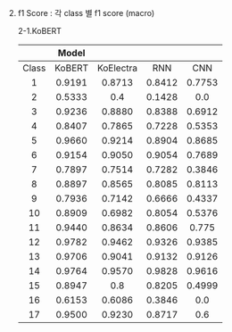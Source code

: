 2. f1 Score : 각 class 별 f1 score (macro)
	
	2-1.KoBERT   
	
	
	||Model|||| 	   
	|:------:|:------:|:------:|:------:|:------:|     
	|Class|KoBERT|KoElectra|RNN|CNN|
	| 1|0.9191|0.8713|0.8412|0.7753|                
	| 2|0.5333|0.4   |0.1428|0.0   |                
	| 3|0.9236|0.8880|0.8388|0.6912|                
	| 4|0.8407|0.7865|0.7228|0.5353|                
	| 5|0.9660|0.9214|0.8904|0.8685|                
	| 6|0.9154|0.9050|0.9054|0.7689|                
	| 7|0.7897|0.7514|0.7282|0.3846|                
	| 8|0.8897|0.8565|0.8085|0.8113|                
	| 9|0.7936|0.7142|0.6666|0.4337|                
	|10|0.8909|0.6982|0.8054|0.5376|                
	|11|0.9440|0.8634|0.8606|0.775 |                
	|12|0.9782|0.9462|0.9326|0.9385|                
	|13|0.9706|0.9041|0.9132|0.9126|                
	|14|0.9764|0.9570|0.9828|0.9616|                
	|15|0.8947|0.8   |0.8205|0.4999|                
	|16|0.6153|0.6086|0.3846|0.0   |                
	|17|0.9500|0.9230|0.8717|0.6   |                
	
